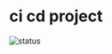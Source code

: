 # ci cd project
![status](https://github.com/ennaelle/cicd-projet1/actions/workflows/main.yml/badge.svgevent=push&branch=main)
